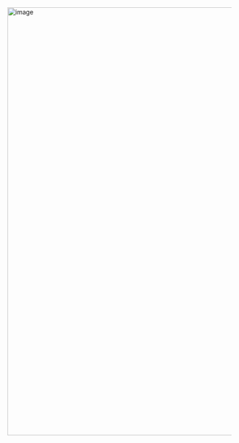 <img width="960" alt="image" src="https://github.com/yamuna-FSD-Developer/UItask/assets/150881590/889d961b-aa58-46bf-ac0a-e5fac6907b7d">
